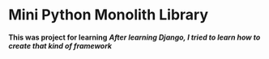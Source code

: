 # Mini Python Monolith Library

**This was project for learning**
***After learning Django, I tried to learn how to create that kind of framework***
